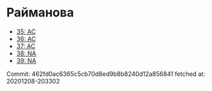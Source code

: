# Райманова
- [35: AC](35.md)
- [36: AC](36.md)
- [37: AC](37.md)
- [38: NA](38.md)
- [39: NA](39.md)

Commit: 462fd0ac6365c5cb70d8ed9b8b8240d12a856841
 fetched at: 20201208-203302
